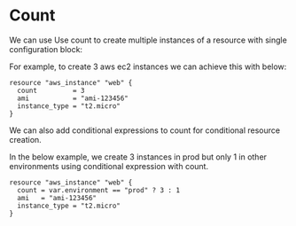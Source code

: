 # Count

We can use Use count to create multiple instances of a resource with single configuration block:

For example, to create 3 aws ec2 instances we can achieve this with below:

```hcl
resource "aws_instance" "web" {
  count         = 3
  ami           = "ami-123456"
  instance_type = "t2.micro"
}
```

We can also add conditional expressions to count for conditional resource creation.

In the below example, we create 3 instances in prod but only 1 in other environments using conditional expression with count.

```hcl
resource "aws_instance" "web" {
  count = var.environment == "prod" ? 3 : 1
  ami   = "ami-123456"
  instance_type = "t2.micro"
}
```

